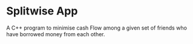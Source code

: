 # Splitwise App

A C++ program to minimise cash Flow among a given set of friends who have borrowed money from each other.

